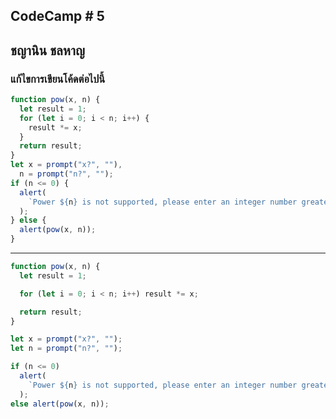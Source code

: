 ## CodeCamp # 5

## ชญานิน ชลหาญ

### แก้ไขการเขียนโค้ดต่อไปนี้

```javascript
function pow(x, n) {
  let result = 1;
  for (let i = 0; i < n; i++) {
    result *= x;
  }
  return result;
}
let x = prompt("x?", ""),
  n = prompt("n?", "");
if (n <= 0) {
  alert(
    `Power ${n} is not supported, please enter an integer number greater than zero`
  );
} else {
  alert(pow(x, n));
}
```

---

```javascript
function pow(x, n) {
  let result = 1;

  for (let i = 0; i < n; i++) result *= x;

  return result;
}

let x = prompt("x?", "");
let n = prompt("n?", "");

if (n <= 0)
  alert(
    `Power ${n} is not supported, please enter an integer number greater than zero`
  );
else alert(pow(x, n));
```

